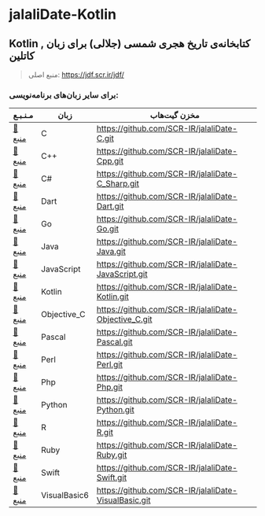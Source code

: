 # jalaliDate-Kotlin

## Kotlin , کتابخانه‌ی تاریخ هجری شمسی (جلالی) برای زبان کاتلین


> منبع اصلی: https://jdf.scr.ir/jdf/


### برای سایر زبان‌های برنامه‌نویسی:

مـنـبـع | زبان | مخزن گیت‌هاب
---|---|---
[📗 منبع](https://jdf.scr.ir/jdf/?t=c) | C | https://github.com/SCR-IR/jalaliDate-C.git
[📗 منبع](https://jdf.scr.ir/jdf/?t=cpp) | C++ | https://github.com/SCR-IR/jalaliDate-Cpp.git
[📗 منبع](https://jdf.scr.ir/jdf/?t=c_sharp) | C# | https://github.com/SCR-IR/jalaliDate-C_Sharp.git
[📗 منبع](https://jdf.scr.ir/jdf/?t=dart) | Dart | https://github.com/SCR-IR/jalaliDate-Dart.git
[📗 منبع](https://jdf.scr.ir/jdf/?t=go) | Go | https://github.com/SCR-IR/jalaliDate-Go.git
[📗 منبع](https://jdf.scr.ir/jdf/?t=java) | Java | https://github.com/SCR-IR/jalaliDate-Java.git
[📗 منبع](https://jdf.scr.ir/jdf/?t=java_script) | JavaScript | https://github.com/SCR-IR/jalaliDate-JavaScript.git
[📗 منبع](https://jdf.scr.ir/jdf/?t=kotlin) | Kotlin | https://github.com/SCR-IR/jalaliDate-Kotlin.git
[📗 منبع](https://jdf.scr.ir/jdf/?t=objective_c) | Objective_C | https://github.com/SCR-IR/jalaliDate-Objective_C.git
[📗 منبع](https://jdf.scr.ir/jdf/?t=pascal) | Pascal | https://github.com/SCR-IR/jalaliDate-Pascal.git
[📗 منبع](https://jdf.scr.ir/jdf/?t=perl) | Perl | https://github.com/SCR-IR/jalaliDate-Perl.git
[📗 منبع](https://jdf.scr.ir/jdf/?t=php) | Php | https://github.com/SCR-IR/jalaliDate-Php.git
[📗 منبع](https://jdf.scr.ir/jdf/?t=python) | Python | https://github.com/SCR-IR/jalaliDate-Python.git
[📗 منبع](https://jdf.scr.ir/jdf/?t=r) | R | https://github.com/SCR-IR/jalaliDate-R.git
[📗 منبع](https://jdf.scr.ir/jdf/?t=ruby) | Ruby | https://github.com/SCR-IR/jalaliDate-Ruby.git
[📗 منبع](https://jdf.scr.ir/jdf/?t=swift) | Swift | https://github.com/SCR-IR/jalaliDate-Swift.git
[📗 منبع](https://jdf.scr.ir/jdf/?t=visual_basic) | VisualBasic6 | https://github.com/SCR-IR/jalaliDate-VisualBasic.git
